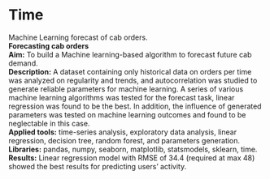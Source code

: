 # Time
Machine Learning forecast of cab orders.  
**Forecasting cab orders**  
**Aim:** To build a Machine learning-based algorithm to forecast future cab demand.  
**Description:** A dataset containing only historical data on orders per time was analyzed on regularity and trends, and autocorrelation was studied to generate reliable parameters for machine learning. A series of various machine learning algorithms was tested for the forecast task, linear regression was found to be the best. In addition, the influence of generated parameters was tested on machine learning outcomes and found to be neglectable in this case.  
**Applied tools:** time-series analysis, exploratory data analysis, linear regression, decision tree, random forest, and parameters generation.  
**Libraries:** pandas, numpy, seaborn, matplotlib, statsmodels, sklearn, time.  
**Results:** Linear regression model with RMSE of 34.4 (required at max 48) showed the best results for predicting users’ activity.  
